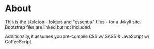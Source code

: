 About
=====

This is the skeleton - folders and "essential" files - for a Jekyll site. Bootstrap files are linked but not included.

Additionally, it assumes you pre-compile CSS w/ SASS & JavaScript w/ CoffeeScript.
